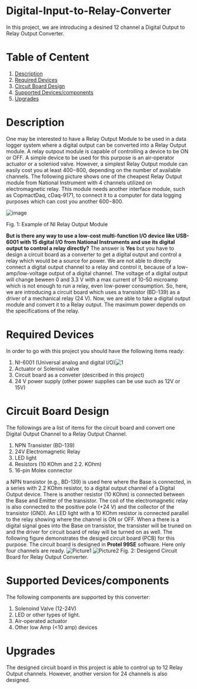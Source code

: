 # Digital-Input-to-Relay-Converter
In this project, we are introducing a desined 12 channel a Digital Output to Relay Output Converter.
# Table of Centent
1. [Description](#1)
2. [Required Devices](#2)
3. [Circuit Board Design](#3) 
4. [Supported Devices/components](#4)
5. [Upgrades](#5)

<a name="1"></a>
# Description
One may be interested to have a Relay Output Module to be used in a data logger system where a digital output can be converted into a Relay Output module. A relay outpout module is capable of controlling a device to be ON or OFF. A simple device to be used for this purpose is an air-operator actuator or a soleniod valve. However, a simplest Relay Output module can easily cost you at least $400-$800, depending on the number of available channels. The following picture shows one of the cheapest Relay Output module from National Instrument with 4 channels utilized on electromagnetic relay. This module needs another interface module, such as CopmactDaq, cDaq-9171, to connect it to a computer for data logging purposes which can cost you another $600-$800.

![image](https://user-images.githubusercontent.com/108043716/177025967-07355563-a29a-46fb-8db6-046afeeff769.png)

Fig. 1: Example of NI Relay Output Module 

**But is there any way to use a low-cost multi-function I/O device like USB-6001 with 15 digital I/O from National Instruments and use its digital output to control a relay directly?** The answer is **Yes** but you have to design a circuit board as a converter to get a digital output and control a relay which would be a source for power. We are not able to directly connect a digital output channel to a relay and control it, because of a low-amp/low-voltage output of a digital channel. The voltage of a digital output will change beween 0 and 3.3 V with a max current of 10-50 microamp which is not enough to run a relay, even low-power consumption. So, here, we are introducing a circuit board which uses a transistor (BD-139) as a driver of a mechanical relay (24 V). Now, we are able to take a digital output module and convert it to a Relay output. The maximum power depends on the specifications of the relay.

<a name="2"></a>
# Required Devices
In order to go with this project you should have the following items ready:
1. NI-6001 (Universal analog and digital I/O)![1](https://user-images.githubusercontent.com/108043716/177025510-1c7571d7-4a0f-4f32-be89-a403b97a0c09.png) 
2. Actuator or Soleniod valve
3. Circuit board as a conveter (described in this project)
4. 24 V power supply (other power supplies can be use such as 12V or 15V)

<a name="3"></a>
# Circuit Board Design
The followings are a list of items for the circuit board and convert one Digital Output Channel to a Relay Output Channel.
1. NPN Transister (BD-139)
2. 24V Electromagnetic Relay
3. LED light
4. Resistors (10 KOhm and 2.2. KOhm)
5. 16-pin Molex connector

a NPN transistor (e.g., BD-139) is used here where the Base is connected, in a series with 2.2 KOhm resistor, to a digital output channel of a Digital Output device. There is another resistor (10 KOhm) is connected between the Base and Emitter of the transistor. The coil of the electromagnetic relay is also connected to the positive pole (+24 V) and the collector of the transistor (GND). An LED light with a 10 KOhm resistor is connected parallel to the relay showing where the channel is ON or OFF. When a there is a digital signal goes into the Base on transistor, the transister will be truned on and the driver for circuit board of relay will be turned on as well.
The following figure demonstrates the desiged circuit board (PCB) for this purpose. The circuit board is designed in **Protel 99SE** software. Here only four channels are ready.
![Picture1](https://user-images.githubusercontent.com/108043716/177025641-1acea2bc-d654-43c1-9f3b-6ef199509e5e.jpg)
![Picture2](https://user-images.githubusercontent.com/108043716/177025663-3593d234-a6d0-4920-8bd1-6165b8377529.jpg)
Fig. 2: Desigend Circuit Board for Relay Output Converter. 

<a name="3"></a>
# Supported Devices/components
The following components are supported by this converter:
1. Solenoind Valve (12-24V)
2. LED or other types of light.
3. Air-operated actuator
4. Other low Amp (<10 amp) devices
<a name="4"></a>
# Upgrades
The designed circuit board in this project is able to control up to 12 Relay Output channels. However, another version for 24 channels is also designed.
